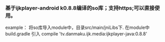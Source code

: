 ### 基于ijkplayer-android k0.8.8编译的so库；支持https;可以直接使用。
example：
将so库导入module中，目录src/main/jniLibs下.
在module中build.gradle 引入 compile 'tv.danmaku.ijk.media:ijkplayer-java:0.8.8' 
